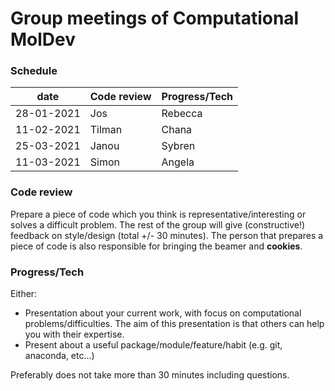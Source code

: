 # Group meetings of Computational MolDev

### Schedule
| date        	                            | Code review 	                                  | Progress/Tech 	|
|-------------------------------------------|-------------------------------------------------|-----------------|
| 28-01-2021                                | Jos                                             | Rebecca         |
| 11-02-2021                                | Tilman                                          | Chana           |
| 25-03-2021                                | Janou                                           | Sybren          |
| 11-03-2021                                | Simon	                                          | Angela          |


### Code review
Prepare a piece of code which you think is representative/interesting or solves a difficult problem.
The rest of the group will give (constructive!) feedback on style/design (total +/- 30 minutes). The 
person that prepares a piece of code is also responsible for bringing the beamer and **cookies**.

### Progress/Tech
Either:
* Presentation about your current work, with focus on computational problems/difficulties. The aim
of this presentation is that others can help you with their expertise.
* Present about a useful package/module/feature/habit (e.g. git, anaconda, etc...)

Preferably does not take more than 30 minutes including questions.
